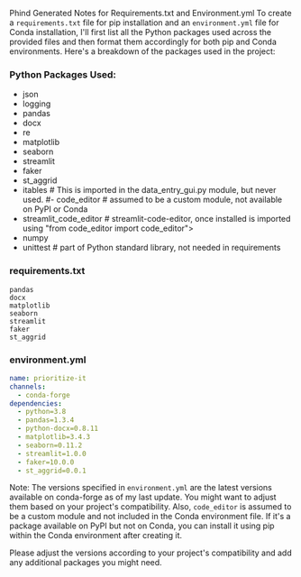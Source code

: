 Phind Generated Notes for Requirements.txt and Environment.yml
To create a `requirements.txt` file for pip installation and an `environment.yml` file for Conda installation, I'll first list all the Python packages used across the provided files and then format them accordingly for both pip and Conda environments. Here's a breakdown of the packages used in the project:

### Python Packages Used:
- json
- logging
- pandas
- docx
- re
- matplotlib
- seaborn
- streamlit
- faker
- st_aggrid
- itables                   # This is imported in the data_entry_gui.py module, but never used.
#- code_editor              # assumed to be a custom module, not available on PyPI or Conda
- streamlit_code_editor     # streamlit-code-editor, once installed is imported using "from code_editor import code_editor">
- numpy
- unittest                  # part of Python standard library, not needed in requirements

### requirements.txt
```
pandas
docx
matplotlib
seaborn
streamlit
faker
st_aggrid
```

### environment.yml
```yaml
name: prioritize-it
channels:
  - conda-forge
dependencies:
  - python=3.8
  - pandas=1.3.4
  - python-docx=0.8.11
  - matplotlib=3.4.3
  - seaborn=0.11.2
  - streamlit=1.0.0
  - faker=10.0.0
  - st_aggrid=0.0.1
```

Note: The versions specified in `environment.yml` are the latest versions available on conda-forge as of my last update. You might want to adjust them based on your project's compatibility. Also, `code_editor` is assumed to be a custom module and not included in the Conda environment file. If it's a package available on PyPI but not on Conda, you can install it using pip within the Conda environment after creating it.

Please adjust the versions according to your project's compatibility and add any additional packages you might need.